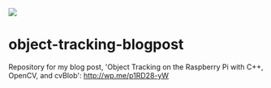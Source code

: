 <p>
<a href='https://travis-ci.org/garystafford/environment-estimator'><img src='https://travis-ci.org/garystafford/environment-estimator.svg?branch=master'></a>
</p>


object-tracking-blogpost
========================

Repository for my blog post, 'Object Tracking on the Raspberry Pi with C++, OpenCV, and cvBlob': http://wp.me/p1RD28-yW
